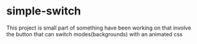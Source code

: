 # simple-switch

This project is small part of something have been working on that involve the button that can switch modes(backgrounds) with an animated css
